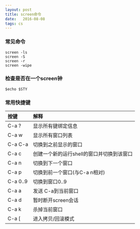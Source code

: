```yaml
---
layout: post
title: screen命令
date:   2016-08-08
tags: cs
---
```


### 常见命令

```
screen -ls
screen -S
screen -r
screen -wipe
```

### 检查是否在一个screen钟

```
$echo $STY 
```

### 常用快捷键

|按键|解释|
|:--|:--|
|C-a ?	|显示所有键绑定信息|
|C-a w	|显示所有窗口列表|
|C-a C-a	|切换到之前显示的窗口|
|C-a c	|创建一个新的运行shell的窗口并切换到该窗口|
|C-a n	|切换到下一个窗口|
|C-a p	|切换到前一个窗口(与C-a n相对)|
|C-a 0..9	|切换到窗口0..9|
|C-a a	|发送 C-a到当前窗口|
|C-a d	|暂时断开screen会话|
|C-a k	|杀掉当前窗口|
|C-a [	|进入拷贝/回滚模式|
